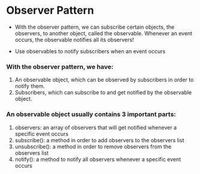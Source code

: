 # Observer Pattern

- With the observer pattern, we can subscribe certain objects, the observers, to another object, called the observable. Whenever an event occurs, the observable notifies all its observers!

- Use observables to notify subscribers when an event occurs

### With the observer pattern, we have:

1. An observable object, which can be observed by subscribers in order to notify them.
2. Subscribers, which can subscribe to and get notified by the observable object.

### An observable object usually contains 3 important parts:

1. observers: an array of observers that will get notified whenever a specific event occurs
2. subscribe(): a method in order to add observers to the observers list
3. unsubscribe(): a method in order to remove observers from the observers list
4. notify(): a method to notify all observers whenever a specific event occurs
